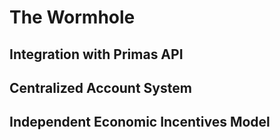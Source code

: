 # The Wormhole

## Integration with Primas API

## Centralized Account System

## Independent Economic Incentives Model
